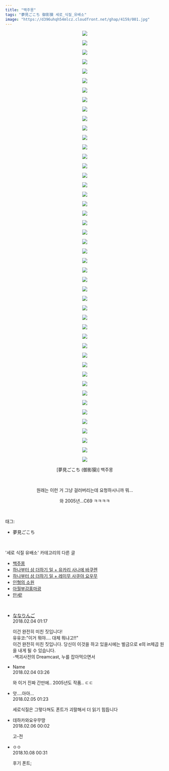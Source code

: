 ```yaml
---
title: "백주몽"
tags: "夢見ごこち 御影獏 세로_식질_유배소"
image: "https://d396uhqh54mlcz.cloudfront.net/ghap/4159/001.jpg"
---
```

<div class="article">
<p style="text-align: center; clear: none; float: none;"><img src="{{ site.imgserver7 }}/ghap/4159/001.jpg"/></p>
<p style="text-align: center; clear: none; float: none;"><img src="{{ site.imgserver7 }}/ghap/4159/002.jpg"/></p>
<p style="text-align: center; clear: none; float: none;"><img src="{{ site.imgserver7 }}/ghap/4159/003.jpg"/></p>
<p style="text-align: center; clear: none; float: none;"><img src="{{ site.imgserver7 }}/ghap/4159/004.jpg"/></p>
<p style="text-align: center; clear: none; float: none;"><img src="{{ site.imgserver7 }}/ghap/4159/005.jpg"/></p>
<p style="text-align: center; clear: none; float: none;"><img src="{{ site.imgserver7 }}/ghap/4159/006.jpg"/></p>
<p style="text-align: center; clear: none; float: none;"><img src="{{ site.imgserver7 }}/ghap/4159/007.jpg"/></p>
<p style="text-align: center; clear: none; float: none;"><img src="{{ site.imgserver7 }}/ghap/4159/008.jpg"/></p>
<p style="text-align: center; clear: none; float: none;"><img src="{{ site.imgserver7 }}/ghap/4159/009.jpg"/></p>
<p style="text-align: center; clear: none; float: none;"><img src="{{ site.imgserver7 }}/ghap/4159/010.jpg"/></p>
<p style="text-align: center; clear: none; float: none;"><img src="{{ site.imgserver7 }}/ghap/4159/011.jpg"/></p>
<p style="text-align: center; clear: none; float: none;"><img src="{{ site.imgserver7 }}/ghap/4159/012.jpg"/></p>
<p style="text-align: center; clear: none; float: none;"><img src="{{ site.imgserver7 }}/ghap/4159/013.jpg"/></p>
<p style="text-align: center; clear: none; float: none;"><img src="{{ site.imgserver7 }}/ghap/4159/014.jpg"/></p>
<p style="text-align: center; clear: none; float: none;"><img src="{{ site.imgserver7 }}/ghap/4159/015.jpg"/></p>
<p style="text-align: center; clear: none; float: none;"><img src="{{ site.imgserver7 }}/ghap/4159/016.jpg"/></p>
<p style="text-align: center; clear: none; float: none;"><img src="{{ site.imgserver7 }}/ghap/4159/017.jpg"/></p>
<p style="text-align: center; clear: none; float: none;"><img src="{{ site.imgserver7 }}/ghap/4159/018.jpg"/></p>
<p style="text-align: center; clear: none; float: none;"><img src="{{ site.imgserver7 }}/ghap/4159/019.jpg"/></p>
<p style="text-align: center; clear: none; float: none;"><img src="{{ site.imgserver7 }}/ghap/4159/020.jpg"/></p>
<p style="text-align: center; clear: none; float: none;"><img src="{{ site.imgserver7 }}/ghap/4159/021.jpg"/></p>
<p style="text-align: center; clear: none; float: none;"><img src="{{ site.imgserver7 }}/ghap/4159/022.jpg"/></p>
<p style="text-align: center; clear: none; float: none;"><img src="{{ site.imgserver7 }}/ghap/4159/023.jpg"/></p>
<p style="text-align: center; clear: none; float: none;"><img src="{{ site.imgserver7 }}/ghap/4159/024.jpg"/></p>
<p style="text-align: center; clear: none; float: none;"><img src="{{ site.imgserver7 }}/ghap/4159/025.jpg"/></p>
<p style="text-align: center; clear: none; float: none;"><img src="{{ site.imgserver7 }}/ghap/4159/026.jpg"/></p>
<p style="text-align: center; clear: none; float: none;"><img src="{{ site.imgserver7 }}/ghap/4159/027.jpg"/></p>
<p style="text-align: center; clear: none; float: none;"><img src="{{ site.imgserver7 }}/ghap/4159/028.jpg"/></p>
<p style="text-align: center; clear: none; float: none;"><img src="{{ site.imgserver7 }}/ghap/4159/029.jpg"/></p>
<p style="text-align: center; clear: none; float: none;"><img src="{{ site.imgserver7 }}/ghap/4159/030.jpg"/></p>
<p style="text-align: center; clear: none; float: none;"><img src="{{ site.imgserver7 }}/ghap/4159/031.jpg"/></p>
<p style="text-align: center; clear: none; float: none;"><img src="{{ site.imgserver7 }}/ghap/4159/032.jpg"/></p>
<p style="text-align: center; clear: none; float: none;"><img src="{{ site.imgserver7 }}/ghap/4159/033.jpg"/></p>
<p style="text-align: center; clear: none; float: none;"><img src="{{ site.imgserver7 }}/ghap/4159/034.jpg"/></p>
<p style="text-align: center; clear: none; float: none;"><img src="{{ site.imgserver7 }}/ghap/4159/035.jpg"/></p>
<p style="text-align: center; clear: none; float: none;"><img src="{{ site.imgserver7 }}/ghap/4159/036.jpg"/></p>
<p style="text-align: center; clear: none; float: none;"><img src="{{ site.imgserver7 }}/ghap/4159/037.jpg"/></p>
<p style="text-align: center; clear: none; float: none;"><img src="{{ site.imgserver7 }}/ghap/4159/038.jpg"/></p>
<p style="text-align: center; clear: none; float: none;"><img src="{{ site.imgserver7 }}/ghap/4159/039.jpg"/></p>
<p style="text-align: center; clear: none; float: none;"><img src="{{ site.imgserver7 }}/ghap/4159/040.jpg"/></p>
<p style="text-align: center; clear: none; float: none;"><img src="{{ site.imgserver7 }}/ghap/4159/041.jpg"/></p>
<p style="text-align: center; clear: none; float: none;"><img src="{{ site.imgserver7 }}/ghap/4159/042.jpg"/></p>
<p style="text-align: center; clear: none; float: none;"><img src="{{ site.imgserver7 }}/ghap/4159/043.jpg"/></p>
<p style="text-align: center; clear: none; float: none;"><img src="{{ site.imgserver7 }}/ghap/4159/044.jpg"/></p>
<p style="text-align: center; clear: none; float: none;"><img src="{{ site.imgserver7 }}/ghap/4159/045.jpg"/></p>
<p style="text-align: center; clear: none; float: none;"><img src="{{ site.imgserver7 }}/ghap/4159/046.jpg"/></p>
<p style="text-align: center; clear: none; float: none;">[夢見ごこち (御影獏)] 백주몽</p>
<p style="text-align: center; clear: none; float: none;"><br/></p>
<p style="text-align: center; clear: none; float: none;">원래는 이런 거 그냥 걸러버리는데 요청하시니까 뭐...</p>
<p style="text-align: center; clear: none; float: none;">와 2005년...C69 ㅋㅋㅋㅋ</p>
</div><br/>
<div class="tagTrail">
<p>태그: </p>
<ul>
<li>夢見ごこち</li>
</ul>
</div><br/>
<div class="another">
<p>'세로 식질 유배소' 카테고리의 다른 글</p>
<ul>
<li><a href="/ghap_4159">백주몽</a></li>
<li><a href="/ghap_4010">하나부터 삼 더하기 일 + 유카리 사나에 바쿠렌</a></li>
<li><a href="/ghap_4009">하나부터 삼 더하기 일 + 레이무 사쿠야 요우무</a></li>
<li><a href="/ghap_2609">인형의 소원</a></li>
<li><a href="/ghap_2364">아월부감홍마광</a></li>
<li><a href="/ghap_2233">만세!</a></li>
</ul>
</div><br/>
<div class="cb_module cb_fluid">
<div class="cb_wrt cb_profile">
<div class="comment">
<ul>
<li class="cb_thumb_off" id="comment15191270">
<div class="cb_comment_area">
<div class="cb_info_area">
<div class="cb_section">
<span class="cb_nick_name"> <a href="https://uncyclopedia.kr/wiki/파일:C0084651_4be01e685dd99.png" onclick="return openLinkInNewWindow(this)">ななりんご</a></span>
</div>
<div class="cb_section">
<span class="cb_date">2018.02.04 01:17 </span>
</div>
</div>
<div class="cb_dsc_comment">
<p class="cb_dsc">
											이건 완전히 미친 짓입니다! <br/>
유유코:"이거 뭐야.... 대체 뭐냐고!!"<br/>
이건 완전히 미친 짓입니다. 당신이 이것을 하고 있을시에는 벌금으로 e의 iπ제곱 원을 내게 될 수 있습니다.<br/>
-백괴사전의 Dreamcast, 누를 잡아먹으면서<br/>
</p>
</div>
</div></li>
<li class="cb_thumb_off" id="comment15191332">
<div class="cb_comment_area">
<div class="cb_info_area">
<div class="cb_section">
<span class="cb_nick_name">Name</span>
</div>
<div class="cb_section">
<span class="cb_date">2018.02.04 03:26 </span>
</div>
</div>
<div class="cb_dsc_comment">
<p class="cb_dsc">
											와 이거 진짜 간만에.. 2005년도 작품.. ㄷㄷ
										</p>
</div>
</div></li>
<li class="cb_thumb_off" id="comment15191991">
<div class="cb_comment_area">
<div class="cb_info_area">
<div class="cb_section">
<span class="cb_nick_name">앗....아아...</span>
</div>
<div class="cb_section">
<span class="cb_date">2018.02.05 01:23 </span>
</div>
</div>
<div class="cb_dsc_comment">
<p class="cb_dsc">
											세로식질은 그렇다쳐도 폰트가 괴랄해서 더 읽기 힘듭니다 
										</p>
</div>
</div></li>
<li class="cb_thumb_off" id="comment15193127">
<div class="cb_comment_area">
<div class="cb_info_area">
<div class="cb_section">
<span class="cb_nick_name">데하카와요우무땅</span>
</div>
<div class="cb_section">
<span class="cb_date">2018.02.06 00:02 </span>
</div>
</div>
<div class="cb_dsc_comment">
<p class="cb_dsc">
											고-전
										</p>
</div>
</div></li>
<li class="cb_thumb_off" id="comment15347899">
<div class="cb_comment_area">
<div class="cb_info_area">
<div class="cb_section">
<span class="cb_nick_name">ㅇㅇ</span>
</div>
<div class="cb_section">
<span class="cb_date">2018.10.08 00:31 </span>
</div>
</div>
<div class="cb_dsc_comment">
<p class="cb_dsc">
											후기 폰트;
										</p>
</div>
</div></li>
</ul>
</div>
</div><!-- commentList close -->
</div><br/>

